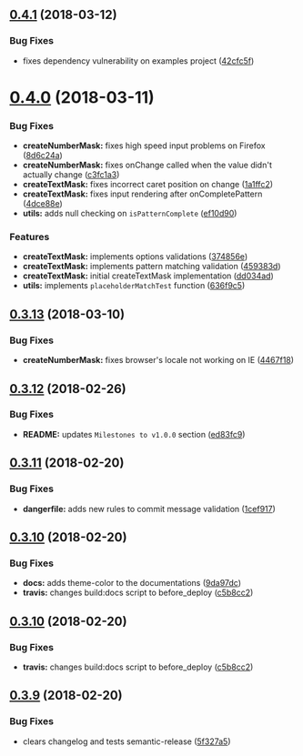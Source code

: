 <a name="0.4.1"></a>
## [0.4.1](https://github.com/renato-bohler/redux-form-input-masks/compare/v0.4.0...v0.4.1) (2018-03-12)


### Bug Fixes

* fixes dependency vulnerability on examples project ([42cfc5f](https://github.com/renato-bohler/redux-form-input-masks/commit/42cfc5f))

<a name="0.4.0"></a>
# [0.4.0](https://github.com/renato-bohler/redux-form-input-masks/compare/v0.3.13...v0.4.0) (2018-03-11)


### Bug Fixes

* **createNumberMask:** fixes high speed input problems on Firefox ([8d6c24a](https://github.com/renato-bohler/redux-form-input-masks/commit/8d6c24a))
* **createNumberMask:** fixes onChange called when the value didn't actually change ([c3fc1a3](https://github.com/renato-bohler/redux-form-input-masks/commit/c3fc1a3))
* **createTextMask:** fixes incorrect caret position on change ([1a1ffc2](https://github.com/renato-bohler/redux-form-input-masks/commit/1a1ffc2))
* **createTextMask:** fixes input rendering after onCompletePattern ([4dce88e](https://github.com/renato-bohler/redux-form-input-masks/commit/4dce88e))
* **utils:** adds null checking on `isPatternComplete` ([ef10d90](https://github.com/renato-bohler/redux-form-input-masks/commit/ef10d90))


### Features

* **createTextMask:** implements options validations ([374856e](https://github.com/renato-bohler/redux-form-input-masks/commit/374856e))
* **createTextMask:** implements pattern matching validation ([459383d](https://github.com/renato-bohler/redux-form-input-masks/commit/459383d))
* **createTextMask:** initial createTextMask implementation ([dd034ad](https://github.com/renato-bohler/redux-form-input-masks/commit/dd034ad))
* **utils:** implements `placeholderMatchTest` function ([636f9c5](https://github.com/renato-bohler/redux-form-input-masks/commit/636f9c5))

<a name="0.3.13"></a>
## [0.3.13](https://github.com/renato-bohler/redux-form-input-masks/compare/v0.3.12...v0.3.13) (2018-03-10)


### Bug Fixes

* **createNumberMask:** fixes browser's locale not working on IE ([4467f18](https://github.com/renato-bohler/redux-form-input-masks/commit/4467f18))

<a name="0.3.12"></a>
## [0.3.12](https://github.com/renato-bohler/redux-form-input-masks/compare/v0.3.11...v0.3.12) (2018-02-26)


### Bug Fixes

* **README:** updates `Milestones to v1.0.0` section ([ed83fc9](https://github.com/renato-bohler/redux-form-input-masks/commit/ed83fc9))

<a name="0.3.11"></a>
## [0.3.11](https://github.com/renato-bohler/redux-form-input-masks/compare/v0.3.10...v0.3.11) (2018-02-20)


### Bug Fixes

* **dangerfile:** adds new rules to commit message validation ([1cef917](https://github.com/renato-bohler/redux-form-input-masks/commit/1cef917))

<a name="0.3.10"></a>
## [0.3.10](https://github.com/renato-bohler/redux-form-input-masks/compare/v0.3.9...v0.3.10) (2018-02-20)


### Bug Fixes

* **docs:** adds theme-color to the documentations ([9da97dc](https://github.com/renato-bohler/redux-form-input-masks/commit/9da97dc))
* **travis:** changes build:docs script to before_deploy ([c5b8cc2](https://github.com/renato-bohler/redux-form-input-masks/commit/c5b8cc2))

<a name="0.3.10"></a>
## [0.3.10](https://github.com/renato-bohler/redux-form-input-masks/compare/v0.3.9...v0.3.10) (2018-02-20)


### Bug Fixes

* **travis:** changes build:docs script to before_deploy ([c5b8cc2](https://github.com/renato-bohler/redux-form-input-masks/commit/c5b8cc2))

<a name="0.3.9"></a>
## [0.3.9](https://github.com/renato-bohler/redux-form-input-masks/compare/v0.3.8...v0.3.9) (2018-02-20)


### Bug Fixes

* clears changelog and tests semantic-release ([5f327a5](https://github.com/renato-bohler/redux-form-input-masks/commit/5f327a5))
